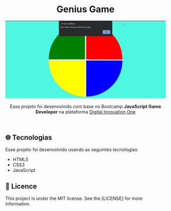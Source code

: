 <h1 align="center">Genius Game</h1>

  <p align="center">
<img src="https://github.com/ale-mouraboni/genius-game/blob/main/assets/readme/genius-game.gif">
  </p>

<p align="center">Esse projeto foi desenvolvido com base no Bootcamp <strong> JavaScript Game Developer</strong> na plataforma <a href="https://digitalinnovation.one/">Digital Innovation One</a></p>
</br>
<h2><g-emoji class="g-emoji" alias="globe_with_meridians" fallback-src="https://github.githubassets.com/images/icons/emoji/unicode/1f310.png">🌐</g-emoji>  Tecnologias</h2>
<p>Esse projeto foi desenvolvido usando as seguintes tecnologias:</p>
  
  <ul>
  <li> HTML5</li>
  <li> CSS3</li>
  <li> JavaScript</li>
  </ul>
  
<h2><g-emoji class="g-emoji" alias="memo" fallback-src="https://github.githubassets.com/images/icons/emoji/unicode/1f4dd.png">📝</g-emoji>  Licence</h2>
This project is under the MIT license. See the [LICENSE] for more information.

